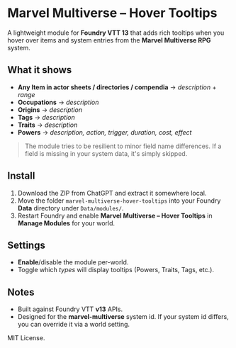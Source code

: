 
# Marvel Multiverse – Hover Tooltips

A lightweight module for **Foundry VTT 13** that adds rich tooltips when you hover over items and system entries from the **Marvel Multiverse RPG** system.

## What it shows

- **Any Item in actor sheets / directories / compendia** → *description* + *range*
- **Occupations** → *description*
- **Origins** → *description*
- **Tags** → *description*
- **Traits** → *description*
- **Powers** → *description, action, trigger, duration, cost, effect*

> The module tries to be resilient to minor field name differences. If a field is missing in your system data, it's simply skipped.

## Install

1. Download the ZIP from ChatGPT and extract it somewhere local.
2. Move the folder `marvel-multiverse-hover-tooltips` into your Foundry **Data** directory under `Data/modules/`.
3. Restart Foundry and enable **Marvel Multiverse – Hover Tooltips** in **Manage Modules** for your world.

## Settings

- **Enable**/disable the module per-world.
- Toggle which *types* will display tooltips (Powers, Traits, Tags, etc.).

## Notes

- Built against Foundry VTT **v13** APIs.
- Designed for the **marvel-multiverse** system id. If your system id differs, you can override it via a world setting.

MIT License.
